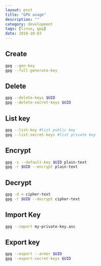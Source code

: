 ```yaml
---
layout: post
title: "GPG usage"
description: ""
category: development
tags: [linux, gpg]
date: 2018-10-03
---
```


## Create
```bash
gpg --gen-key
gpg --full-generate-key
```

## Delete
```bash
gpg --delete-keys $UID
gpg --delete-secret-keys $UID
```

## List key
```bash
gpg --list-key #list public key
gpg --list-secret-keys #list private key
```

## Encrypt
```bash
gpg -s --default-key $UID plain-text
gpg -r $UID --encrypt plain-text
```

## Decrypt
```bash
gpg -d < cipher-text
gpg -r $UID --decrypt cipher-text
```

## Import Key
```bash
gpg --import my-private-key.asc
```

## Export key
```bash
gpg --export --armor $UID
gpg --export-secret-keys $UID
```
